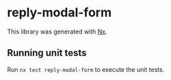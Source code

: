 # reply-modal-form

This library was generated with [Nx](https://nx.dev).

## Running unit tests

Run `nx test reply-modal-form` to execute the unit tests.
